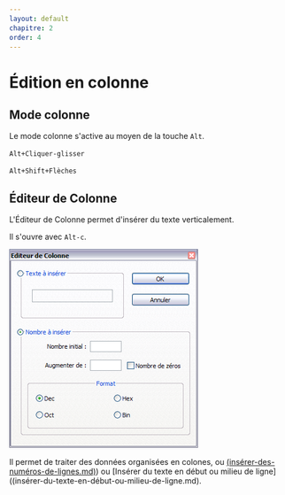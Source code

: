 ```yaml
---
layout: default
chapitre: 2
order: 4
---
```

# Édition en colonne

## Mode colonne

Le mode colonne s'active au moyen de la touche `Alt`.

`Alt+Cliquer-glisser`

`Alt+Shift+Flèches`

## Éditeur de Colonne

L'Éditeur de Colonne permet d'insérer du texte verticalement.

Il s'ouvre avec `Alt-c`.

![L'Éditeur de Colonne](/images/notepadpp_editeurcolonnes.png)

Il permet de traiter des données organisées en colones, ou [(insérer-des-numéros-de-lignes.md)](insérer-des-numéros-de-lignes.md)) ou [Insérer du texte en début ou milieu de ligne]((insérer-du-texte-en-début-ou-milieu-de-ligne.md).

